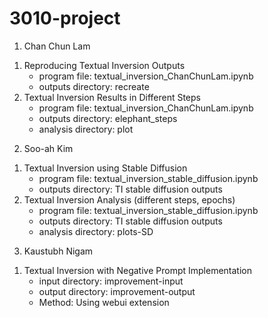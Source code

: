 # 3010-project

1. Chan Chun Lam
  1) Reproducing Textual Inversion Outputs
      - program file: textual_inversion_ChanChunLam.ipynb
      - outputs directory: recreate
  2) Textual Inversion Results in Different Steps
      - program file: textual_inversion_ChanChunLam.ipynb
      - outputs directory: elephant_steps
      - analysis directory: plot

2. Soo-ah Kim
  1) Textual Inversion using Stable Diffusion
      - program file: textual_inversion_stable_diffusion.ipynb
      - outputs directory: TI stable diffusion outputs
  2) Textual Inversion Analysis (different steps, epochs)
      - program file: textual_inversion_stable_diffusion.ipynb
      - outputs directory: TI stable diffusion outputs
      - analysis directory: plots-SD

3. Kaustubh Nigam
  1) Textual Inversion with Negative Prompt Implementation
     - input directory: improvement-input
     - output directory: improvement-output
     - Method: Using webui extension
